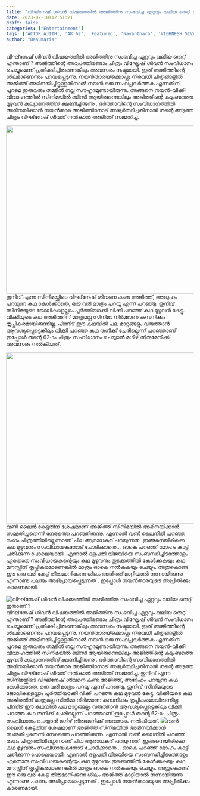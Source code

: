 ```yaml
---
title: "വിഘ്‌നേഷ് ശിവൻ വിഷയത്തിൽ അജിത്തിനു സംഭവിച്ച ഏറ്റവും വലിയ തെറ്റ് ഇതാണ്  ?"
date: 2023-02-10T12:51:21
draft: false
categories: ["Entertainment"]
tags: ['ACTOR AJITH', 'AK 62', 'Featured', 'Nayanthara', 'VIGHNESH SIVAN']
author: "Beaumaris"
---
```


വിഘ്‌നേഷ് ശിവൻ വിഷയത്തിൽ അജിത്തിനു സംഭവിച്ച ഏറ്റവും വലിയ തെറ്റ് എന്താണ് ? അജിത്തിന്റെ അറുപത്തിരണ്ടാം ചിത്രം വിഘ്നേഷ് ശിവൻ സംവിധാനം ചെയ്യുമെന്ന് പ്രതീക്ഷിച്ചിരുന്നെങ്കിലും അവസരം നഷ്ടമായി. ഇത് അജിത്തിന്റെ ശീലമാണെന്നും പറയപ്പെടുന്നു. നയൻതാരയ്‌ക്കൊപ്പം നിരവധി ചിത്രങ്ങളിൽ അജിത്ത് അഭിനയിച്ചിട്ടുള്ളതിനാൽ നയൻ ഒരു സഹപ്രവർത്തക എന്നതിന് പുറമെ ഇരുവരും തമ്മിൽ നല്ല സൗഹൃദമുണ്ടായിരുന്നു. അങ്ങനെ നയൻ-വിക്കി വിവാഹത്തിൽ സിനിമയിൽ ബിസി ആയിരുന്നെങ്കിലും അജിത്തിന്റെ കുടുംബത്തെ മുഴുവൻ കല്യാണത്തിന് ക്ഷണിച്ചിരുന്നു . ഭർത്താവിന്റെ സംവിധാനത്തിൽ അഭിനയിക്കാൻ നയൻതാര അജിത്തിനോട് അഭ്യർത്ഥിച്ചതിനാൽ തന്റെ അടുത്ത ചിത്രം വിഘ്‌നേഷ് ശിവന് നൽകാൻ അജിത്ത് സമ്മതിച്ചു.

<img class="size-large wp-image-382962 aligncenter" src="https://cdn.boolokam.com/articles/2023/02/qdqfff-1024x576.jpg" alt="" width="800" height="450" />തുനിവ് എന്ന സിനിമയ്ക്കിടെ വിഘ്‌നേഷ് ശിവനെ കണ്ട അജിത്ത്, അദ്ദേഹം പറയുന്ന കഥ കേൾക്കാതെ, ഒരു വരി മാത്രം പറയൂ എന്ന് പറഞ്ഞു. തുനിവ് സിനിമയുടെ ജോലികളെല്ലാം പൂർത്തിയാക്കി വിക്കി പറഞ്ഞ കഥ മുഴുവൻ കേട്ടു. വിക്കിയുടെ കഥ അജിത്തിന് മാത്രമല്ല സിനിമാ നിർമ്മാണ കമ്പനിക്കും തൃപ്തികരമായിരുന്നില്ല. പിന്നീട് ഈ കഥയിൽ പല മാറ്റങ്ങളും വരുത്താൻ ആവശ്യപ്പെട്ടെങ്കിലും വിക്കി പറഞ്ഞ കഥ തനിക്ക് ചേരില്ലെന്ന് പറഞ്ഞാണ് ഇപ്പോൾ തന്റെ 62-ാം ചിത്രം സംവിധാനം ചെയ്യാൻ മഗിഴ് തിരുമേനിക്ക് അവസരം നൽകിയത്.

<img class=" wp-image-382963 aligncenter" src="https://cdn.boolokam.com/articles/2023/02/dqqqw.jpg" alt="" width="763" height="458" />വൺ ലൈൻ കേട്ടതിന് ശേഷമാണ് അജിത്ത് സിനിമയിൽ അഭിനയിക്കാൻ സമ്മതിച്ചതെന്ന് നേരത്തെ പറഞ്ഞിരുന്നു. എന്നാൽ വൺ ലൈനിൽ പറഞ്ഞ രംഗം ചിത്രത്തിലില്ലെന്നാണ് ചില ആരാധകര് പറയുന്നത് .ഇങ്ങനെയിരിക്കെ കഥ മുഴുവനും സംവിധായകനോട് ചോദിക്കാതെ... ഓകെ പറഞ്ഞ് മോഹം കാട്ടി ചതിക്കുന്ന പോലെയായി. എന്നാൽ ദളപതി വിജയിയെ സംബന്ധിച്ചിടത്തോളം ഏതൊരു സംവിധായകന്റെയും കഥ മുഴുവനും തുടക്കത്തിൽ കേൾക്കുകയും കഥ മനസ്സിന് തൃപ്തികരമാണെങ്കിൽ മാത്രം ഓകെ നൽകുകയും ചെയ്യും. അതുകൊണ്ട് ഈ ഒരു വരി കേട്ട് തീരുമാനിക്കുന്ന ശീലം അജിത്ത് മാറ്റിയാൽ നന്നായിരുന്നു എന്നാണു പലരും അഭിപ്രായപ്പെടുന്നത് . ഇപ്പോൾ നയൻതാരയുടെ അപ്രീതിക്കും കാരണമായി.


![വിഘ്‌നേഷ് ശിവൻ വിഷയത്തിൽ അജിത്തിനു സംഭവിച്ച ഏറ്റവും വലിയ തെറ്റ് ഇതാണ്  ?](https://cdn.boolokam.com/articles/2023/02/qdqfff-1024x576.jpg)വിഘ്‌നേഷ് ശിവൻ വിഷയത്തിൽ അജിത്തിനു സംഭവിച്ച ഏറ്റവും വലിയ തെറ്റ് എന്താണ് ? അജിത്തിന്റെ അറുപത്തിരണ്ടാം ചിത്രം വിഘ്നേഷ് ശിവൻ സംവിധാനം ചെയ്യുമെന്ന് പ്രതീക്ഷിച്ചിരുന്നെങ്കിലും അവസരം നഷ്ടമായി. ഇത് അജിത്തിന്റെ ശീലമാണെന്നും പറയപ്പെടുന്നു. നയൻതാരയ്‌ക്കൊപ്പം നിരവധി ചിത്രങ്ങളിൽ അജിത്ത് അഭിനയിച്ചിട്ടുള്ളതിനാൽ നയൻ ഒരു സഹപ്രവർത്തക എന്നതിന് പുറമെ ഇരുവരും തമ്മിൽ നല്ല സൗഹൃദമുണ്ടായിരുന്നു. അങ്ങനെ നയൻ-വിക്കി വിവാഹത്തിൽ സിനിമയിൽ ബിസി ആയിരുന്നെങ്കിലും അജിത്തിന്റെ കുടുംബത്തെ മുഴുവൻ കല്യാണത്തിന് ക്ഷണിച്ചിരുന്നു . ഭർത്താവിന്റെ സംവിധാനത്തിൽ അഭിനയിക്കാൻ നയൻതാര അജിത്തിനോട് അഭ്യർത്ഥിച്ചതിനാൽ തന്റെ അടുത്ത ചിത്രം വിഘ്‌നേഷ് ശിവന് നൽകാൻ അജിത്ത് സമ്മതിച്ചു. തുനിവ് എന്ന സിനിമയ്ക്കിടെ വിഘ്‌നേഷ് ശിവനെ കണ്ട അജിത്ത്, അദ്ദേഹം പറയുന്ന കഥ കേൾക്കാതെ, ഒരു വരി മാത്രം പറയൂ എന്ന് പറഞ്ഞു. തുനിവ് സിനിമയുടെ ജോലികളെല്ലാം പൂർത്തിയാക്കി വിക്കി പറഞ്ഞ കഥ മുഴുവൻ കേട്ടു. വിക്കിയുടെ കഥ അജിത്തിന് മാത്രമല്ല സിനിമാ നിർമ്മാണ കമ്പനിക്കും തൃപ്തികരമായിരുന്നില്ല. പിന്നീട് ഈ കഥയിൽ പല മാറ്റങ്ങളും വരുത്താൻ ആവശ്യപ്പെട്ടെങ്കിലും വിക്കി പറഞ്ഞ കഥ തനിക്ക് ചേരില്ലെന്ന് പറഞ്ഞാണ് ഇപ്പോൾ തന്റെ 62-ാം ചിത്രം സംവിധാനം ചെയ്യാൻ മഗിഴ് തിരുമേനിക്ക് അവസരം നൽകിയത്. ![](https://cdn.boolokam.com/articles/2023/02/dqqqw.jpg)വൺ ലൈൻ കേട്ടതിന് ശേഷമാണ് അജിത്ത് സിനിമയിൽ അഭിനയിക്കാൻ സമ്മതിച്ചതെന്ന് നേരത്തെ പറഞ്ഞിരുന്നു. എന്നാൽ വൺ ലൈനിൽ പറഞ്ഞ രംഗം ചിത്രത്തിലില്ലെന്നാണ് ചില ആരാധകര് പറയുന്നത് .ഇങ്ങനെയിരിക്കെ കഥ മുഴുവനും സംവിധായകനോട് ചോദിക്കാതെ... ഓകെ പറഞ്ഞ് മോഹം കാട്ടി ചതിക്കുന്ന പോലെയായി. എന്നാൽ ദളപതി വിജയിയെ സംബന്ധിച്ചിടത്തോളം ഏതൊരു സംവിധായകന്റെയും കഥ മുഴുവനും തുടക്കത്തിൽ കേൾക്കുകയും കഥ മനസ്സിന് തൃപ്തികരമാണെങ്കിൽ മാത്രം ഓകെ നൽകുകയും ചെയ്യും. അതുകൊണ്ട് ഈ ഒരു വരി കേട്ട് തീരുമാനിക്കുന്ന ശീലം അജിത്ത് മാറ്റിയാൽ നന്നായിരുന്നു എന്നാണു പലരും അഭിപ്രായപ്പെടുന്നത് . ഇപ്പോൾ നയൻതാരയുടെ അപ്രീതിക്കും കാരണമായി.
